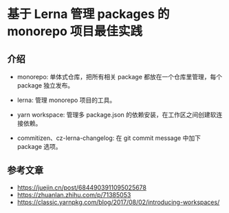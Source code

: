 # 基于 Lerna 管理 packages 的 monorepo 项目最佳实践

## 介绍

- monorepo: 单体式仓库，把所有相关 package 都放在一个仓库里管理，每个 package 独立发布。

- lerna: 管理 monorepo 项目的工具。

- yarn workspace: 管理多 package.json 的依赖安装，在工作区之间创建软连接依赖。

- commitizen、cz-lerna-changelog: 在 git commit message 中加下 package 选项。


## 参考文章

- https://juejin.cn/post/6844903911095025678
- https://zhuanlan.zhihu.com/p/71385053
- https://classic.yarnpkg.com/blog/2017/08/02/introducing-workspaces/
